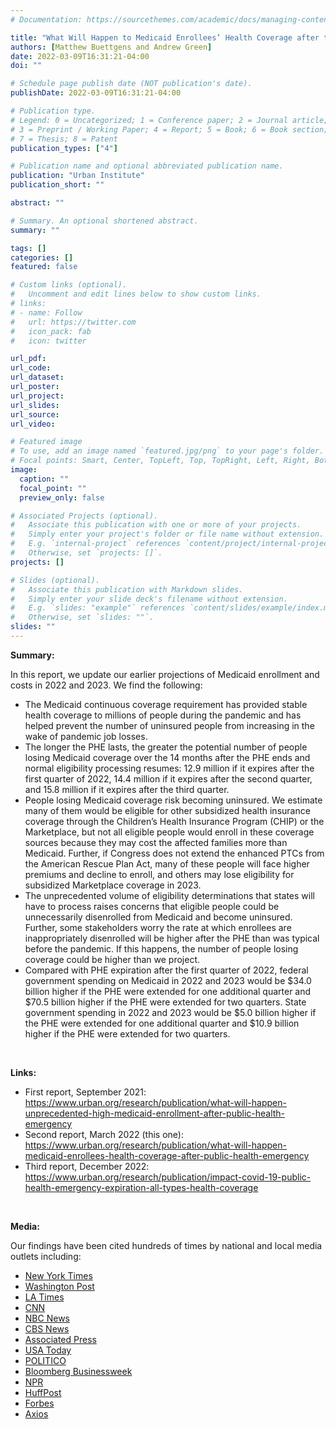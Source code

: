 ```yaml
---
# Documentation: https://sourcethemes.com/academic/docs/managing-content/

title: "What Will Happen to Medicaid Enrollees’ Health Coverage after the Public Health Emergency? Updated Projections of Medicaid Coverage and Costs"
authors: [Matthew Buettgens and Andrew Green]
date: 2022-03-09T16:31:21-04:00
doi: ""

# Schedule page publish date (NOT publication's date).
publishDate: 2022-03-09T16:31:21-04:00

# Publication type.
# Legend: 0 = Uncategorized; 1 = Conference paper; 2 = Journal article;
# 3 = Preprint / Working Paper; 4 = Report; 5 = Book; 6 = Book section;
# 7 = Thesis; 8 = Patent
publication_types: ["4"]

# Publication name and optional abbreviated publication name.
publication: "Urban Institute"
publication_short: ""

abstract: ""

# Summary. An optional shortened abstract.
summary: ""

tags: []
categories: []
featured: false

# Custom links (optional).
#   Uncomment and edit lines below to show custom links.
# links:
# - name: Follow
#   url: https://twitter.com
#   icon_pack: fab
#   icon: twitter

url_pdf:
url_code:
url_dataset:
url_poster:
url_project:
url_slides:
url_source:
url_video:

# Featured image
# To use, add an image named `featured.jpg/png` to your page's folder. 
# Focal points: Smart, Center, TopLeft, Top, TopRight, Left, Right, BottomLeft, Bottom, BottomRight.
image:
  caption: ""
  focal_point: ""
  preview_only: false

# Associated Projects (optional).
#   Associate this publication with one or more of your projects.
#   Simply enter your project's folder or file name without extension.
#   E.g. `internal-project` references `content/project/internal-project/index.md`.
#   Otherwise, set `projects: []`.
projects: []

# Slides (optional).
#   Associate this publication with Markdown slides.
#   Simply enter your slide deck's filename without extension.
#   E.g. `slides: "example"` references `content/slides/example/index.md`.
#   Otherwise, set `slides: ""`.
slides: ""
---
```

**Summary:**

In this report, we update our earlier projections of Medicaid enrollment and costs in 2022 and 2023. We find the following:

- The Medicaid continuous coverage requirement has provided stable health coverage to millions of people during the pandemic and has helped prevent the number of uninsured people from increasing in the wake of pandemic job losses.
- The longer the PHE lasts, the greater the potential number of people losing Medicaid coverage over the 14 months after the PHE ends and normal eligibility processing resumes: 12.9 million if it expires after the first quarter of 2022, 14.4 million if it expires after the second quarter, and 15.8 million if it expires after the third quarter.
- People losing Medicaid coverage risk becoming uninsured. We estimate many of them would be eligible for other subsidized health insurance coverage through the Children’s Health Insurance Program (CHIP) or the Marketplace, but not all eligible people would enroll in these coverage sources because they may cost the affected families more than Medicaid. Further, if Congress does not extend the enhanced PTCs from the American Rescue Plan Act, many of these people will face higher premiums and decline to enroll, and others may lose eligibility for subsidized Marketplace coverage in 2023.
- The unprecedented volume of eligibility determinations that states will have to process raises concerns that eligible people could be unnecessarily disenrolled from Medicaid and become uninsured. Further, some stakeholders worry the rate at which enrollees are inappropriately disenrolled will be higher after the PHE than was typical before the pandemic. If this happens, the number of people losing coverage could be higher than we project.
- Compared with PHE expiration after the first quarter of 2022, federal government spending on Medicaid in 2022 and 2023 would be \$34.0 billion higher if the PHE were extended for one additional quarter and \$70.5 billion higher if the PHE were extended for two quarters. State government spending in 2022 and 2023 would be \$5.0 billion higher if the PHE were extended for one additional quarter and \$10.9 billion higher if the PHE were extended for two quarters.

<br/>

**Links:**

- First report, September 2021: <https://www.urban.org/research/publication/what-will-happen-unprecedented-high-medicaid-enrollment-after-public-health-emergency>
- Second report, March 2022 (this one): <https://www.urban.org/research/publication/what-will-happen-medicaid-enrollees-health-coverage-after-public-health-emergency>
- Third report, December 2022: <https://www.urban.org/research/publication/impact-covid-19-public-health-emergency-expiration-all-types-health-coverage> 

<br/>

**Media:**

Our findings have been cited hundreds of times by national and local media outlets including:

- [New York Times](https://www.nytimes.com/2022/04/04/opinion/covid-medicaid-loss.html)
- [Washington Post](https://www.washingtonpost.com/health/2022/03/14/medicaid-loss-of-coverage/)
- [LA Times](https://www.latimes.com/science/story/2022-03-14/why-you-may-miss-the-covid-public-health-emergency-when-its-over)
- [CNN](https://www.cnn.com/2022/04/05/politics/obamacare-subsidies-families/index.html)
- [NBC News](https://www.nbcnews.com/health/health-care/public-health-emergency-end-cause-millions-lose-medicaid-coverage-rcna7419)
- [CBS News](https://www.cbsnews.com/news/medicaid-eligibility-millions-may-lose-coverage/)
- [Associated Press](https://apnews.com/article/covid-health-business-coronavirus-vaccine-medicaid-fbb66b72937f3517a5d3d1ba8840f339)
- [USA Today](https://www.usatoday.com/story/news/health/2022/04/01/end-covid-19-emergency-could-jeopardize-medicaid-millions-us/7190506001/?gnt-cfr=1)
- [POLITICO](https://www.politico.com/news/2022/02/02/medicaid-states-pandemic-loss-00004153)
- [Bloomberg Businessweek](https://www.bloomberg.com/news/articles/2022-02-17/renewed-medicaid-eligibility-checks-threaten-health-care-for-millions)
- [NPR](https://www.npr.org/sections/health-shots/2022/02/14/1080295015/why-millions-on-medicaid-are-at-risk-of-losing-coverage-in-the-months-ahead)
- [HuffPost](https://www.huffpost.com/entry/affordable-care-act-obamacare-subsidies-medicaid-family-glitch_n_623a43cfe4b0c727d4849e3e)
- [Forbes](https://www.forbes.com/sites/joshuacohen/2022/09/02/if-covid-19-public-health-emergency-ends-millions-of-americans-could-lose-healthcare-coverage/?sh=8c265fe55139)
- [Axios](https://www.axios.com/local/salt-lake-city/2022/09/19/low-income-utahns-still-not-getting-medicaid)